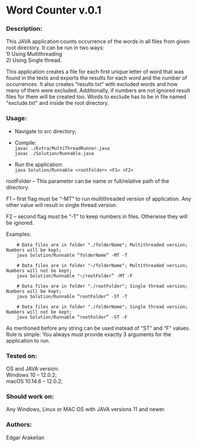 # Word Counter v.0.1

### Description:
This JAVA application counts occurrence of the words in all files from given root directory.
It can be run in two ways:
 <br/>1) Using Multithreading <br/>2) Using Single thread.<br/>
  
  This application creates a file for each first unique letter of word that was found in the texts and exports the results for each word and the number of occurrences. It also creates “results.txt” with excluded words and how many of them were excluded. Additionally, if numbers are not ignored result files for them will be created too.
Words to exclude has to be in file named "exclude.txt" and inside the root directory.
### Usage:
- Navigate to src directory;

- Compile:  
``javac ./Extra/MultiThreadRunner.java``  
``javac ./Solution/Runnable.java``
	
- Run the application:  
 ``java Solution/Runnable <rootFolder> <F1> <F2>``

rootFolder – This parameter can be name or full/relative path of the directory. 

F1 – first flag must be “-MT” to run multithreaded version of application. Any other value will result in single thread version.
    
F2 – second flag must be “-T” to keep numbers in files. Otherwise they will be  ignored.   
	
Examples:  

        # Data files are in folder "./folderName"; Multithreaded version; Numbers will be kept;  
	    java Solution/Runnable “folderName” -MT -T
		
	    # Data files are in folder "~/folderName"; Multithreaded version; Numbers will not be kept;
	    java Solution/Runnable "~/rootFolder” -MT -F
	    
	    # Data files are in folder "./rootFolder"; Single thread version; Numbers will be kept;
	    java Solution/Runnable “rootFolder” -ST -T
		
	    # Data files are in folder "./folderName"; Single thread version; Numbers will not be kept;
	    java Solution/Runnable “rootFolder” -ST -F

   As mentioned before any string can be used instead of “ST” and “F” values. Rule is simple: You always must provide exactly 3 arguments for the application to run.

### Tested on:
OS and JAVA version:  
Windows 10 – 12.0.2;  
macOS 10.14.6 – 12.0.2;

### Should work on:
Any Windows, Linux or MAC OS with JAVA versions 11 and newer.

### Authors:
Edgar Arakelian